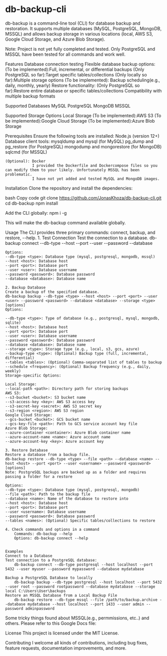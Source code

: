# db-backup-cli
db-backup is a command-line tool (CLI) for database backup and restoration. It supports multiple databases (MySQL, PostgreSQL, MongoDB, MSSQL) and allows backup storage in various locations (local, AWS S3, Google Cloud Storage, and Azure Blob Storage).

 Note: Project is not yet fully completed and tested. Only PostgreSQL and MSSQL have been tested for all commands and work well.

Features
    Database connection testing
    Flexible database backup options:
        (To be implemented):Full, incremental, or differential backups
        (Only PostgreSQL so far):Target specific tables/collections
        (Only locally so far):Multiple storage options
        (To be implemented): Backup scheduling(e.g., daily, monthly, yearly)
    Restore functionality:
        (Only PostgreSQL so far):Restore entire database or specific tables/collections
        Compatibility with multiple backup formats

Supported Databases
    MySQL
    PostgreSQL
    MongoDB
    MSSQL

Supported Storage Options
    Local Storage
    (To be implemented):AWS S3
    (To be implemented):Google Cloud Storage
    (To be implemented):Azure Blob Storage

Prerequisites
Ensure the following tools are installed:
    Node.js (version 12+)
    Database client tools:
    mysqldump and mysql (for MySQL)
    pg_dump and pg_restore (for PostgreSQL)
    mongodump and mongorestore (for MongoDB)
    sqlcmd (for MSSQL)

    (Optional): Docker
                I provided the Dockerfile and Dockercompose files so you can modify them to your likely. Unfortunately MSSQL has been problematic. 
                I have not yet added and tested MySQL and MongoDB images.

Installation
Clone the repository and install the dependencies:

bash
Copy code
git clone https://github.com/JonasKhoza/db-backup-cli.git
cd db-backup
npm install

Add the CLI globally:
npm i -g

This will make the db-backup command available globally.

Usage
The CLI provides three primary commands: connect, backup, and restore, --help.
    1. Test Connection
    Test the connection to a database.
    db-backup connect --db-type <type> --host <host> --port <port> --user <user> --password <password> --database <database>

    Options:
    --db-type <type>: Database type (mysql, postgresql, mongodb, mssql)
    --host <host>: Database host
    --port <port>: Database port
    --user <user>: Database username
    --password <password>: Database password
    --database <database>: Database name

    2. Backup Database
    Create a backup of the specified database.
    db-backup backup --db-type <type> --host <host> --port <port> --user <user> --password <password> --database <database> --storage <type> [options]
    Options:

    --db-type <type>: Type of database (e.g., postgresql, mysql, mongodb, sqlite)
    --host <host>: Database host
    --port <port>: Database port
    --user <user>: Database username
    --password <password>: Database password
    --database <database>: Database name
    --storage <type>: Storage type (e.g., local, s3, gcs, azure)
    --backup-type <type>: (Optional) Backup type (full, incremental, differential)
    --tables <tables>: (Optional) Comma-separated list of tables to backup
    --schedule <frequency>: (Optional) Backup frequency (e.g., daily, weekly)
    Storage-specific Options:

    Local Storage:
    --local-path <path>: Directory path for storing backups
    AWS S3:
    --s3-bucket <bucket>: S3 bucket name
    --s3-access-key <key>: AWS S3 access key
    --s3-secret-key <secret>: AWS S3 secret key
    --s3-region <region>: AWS S3 region
    Google Cloud Storage:
    --gcs-bucket <bucket>: GCS bucket name
    --gcs-key-file <path>: Path to GCS service account key file
    Azure Blob Storage:
    --azure-container <container>: Azure Blob container name
    --azure-account-name <name>: Azure account name
    --azure-account-key <key>: Azure account key

    3. Restore Database
    Restore a database from a backup file.
    db-backup restore --db-type <type> --file <path> --database <name> --host <host> --port <port> --user <username> --password <password> [options]
    Note: PostgreSQL backups are backed up as a folder and requires passing a folder for a restore

    Options:
    --db-type <type>: Database type (mysql, postgresql, mongodb)
    --file <path>: Path to the backup file
    --database <name>: Name of the database to restore into
    --host <host>: Database host
    --port <port>: Database port
    --user <username>: Database username
    --password <password>: Database password
    --tables <names>: (Optional) Specific tables/collections to restore

    4. Check commands and options in a command
        Commands: db-backup --help
        Options: db-backup connect --help


    Examples
    Connect to a Database
    Test connection to a PostgreSQL database:
        db-backup connect --db-type postgresql --host localhost --port 5432 --user myuser --password mypassword --database mydatabase

    Backup a PostgreSQL Database to locally
        db-backup backup --db-type postgresql --host localhost --port 5432 --user root --password rootpassword --database mydatabase --storage local C:\Users\User\backups
    Restore an MSSQL Database from a Local Backup File
        db-backup restore --db-type mssql --file /path/to/backup.archive --database mydatabase --host localhost --port 1433 --user admin --password adminpassword

    

Some tricky things found about MSSQL(e.g., permmissions, etc..) and others.
Please refer to this Google Docs file: 

License
This project is licensed under the MIT License.

Contributing
I welcome all kinds of contributions, including bug fixes, feature requests, documentation improvements, and more.





